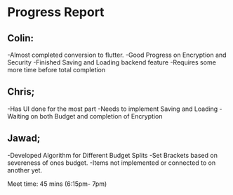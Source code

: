Progress Report
=================================

Colin:
------
-Almost completed conversion to flutter.
-Good Progress on Encryption and Security
-Finished Saving and Loading backend feature
-Requires some more time before total completion

Chris;
------
-Has UI done for the most part
-Needs to implement Saving and Loading
-Waiting on both Budget and completion of Encryption

Jawad;
------
-Developed Algorithm for Different Budget Splits
-Set Brackets based on severeness of ones budget.
-Items not implemented or connected to on another yet.

Meet time: 45 mins (6:15pm- 7pm)